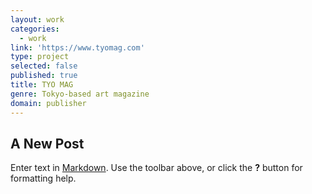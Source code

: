 ```yaml
---
layout: work
categories:
  - work
link: 'https://www.tyomag.com'
type: project
selected: false
published: true
title: TYO MAG
genre: Tokyo-based art magazine
domain: publisher
---
```

## A New Post

Enter text in [Markdown](http://daringfireball.net/projects/markdown/). Use the toolbar above, or click the **?** button for formatting help.
